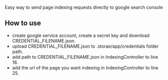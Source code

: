Easy way to send page indexing requests directly to google search console

How to use
-----------
- create google service account, create a secret key and download CREDENTIAL_FILENAME.json.
- upload CREDENTIAL_FILENAME.json to .storae/app/credentials folder path.
- add path to CREDENTIAL_FILENAME.json in IndexingController to line 16.
- add the url of the page you want indexing in IndexingController to line 25.
